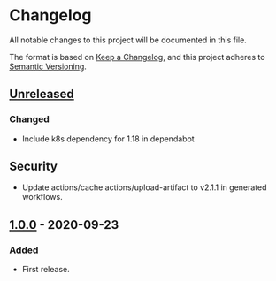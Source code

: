 # Changelog

All notable changes to this project will be documented in this file.

The format is based on [Keep a Changelog](https://keepachangelog.com/en/1.0.0/),
and this project adheres to [Semantic Versioning](https://semver.org/spec/v2.0.0.html).

## [Unreleased]

### Changed

- Include k8s dependency for 1.18 in dependabot

## Security

- Update actions/cache actions/upload-artifact to v2.1.1 in generated
  workflows.

## [1.0.0] - 2020-09-23

### Added

 - First release.

[Unreleased]: https://github.com/giantswarm/devctl/compare/v1.0.0...HEAD
[1.0.0]: https://github.com/giantswarm/devctl/releases/tag/v1.0.0